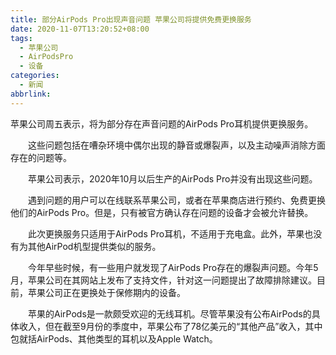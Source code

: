```yaml
---
title: 部分AirPods Pro出现声音问题 苹果公司将提供免费更换服务
date: 2020-11-07T13:20:52+08:00
tags:
  - 苹果公司
  - AirPodsPro
  - 设备
categories:
  - 新闻
abbrlink:
---
```


苹果公司周五表示，将为部分存在声音问题的AirPods Pro耳机提供更换服务。

　　这些问题包括在嘈杂环境中偶尔出现的静音或爆裂声，以及主动噪声消除方面存在的问题等。

　　苹果公司表示，2020年10月以后生产的AirPods Pro并没有出现这些问题。

　　遇到问题的用户可以在线联系苹果公司，或者在苹果商店进行预约、免费更换他们的AirPods Pro。但是，只有被官方确认存在问题的设备才会被允许替换。

　　此次更换服务只适用于AirPods Pro耳机，不适用于充电盒。此外，苹果也没有为其他AirPod机型提供类似的服务。

　　今年早些时候，有一些用户就发现了AirPods Pro存在的爆裂声问题。今年5月，苹果公司在其网站上发布了支持文件，针对这一问题提出了故障排除建议。目前，苹果公司正在更换处于保修期内的设备。

　　苹果的AirPods是一款颇受欢迎的无线耳机。尽管苹果没有公布AirPods的具体收入，但在截至9月份的季度中，苹果公布了78亿美元的“其他产品”收入，其中包就括AirPods、其他类型的耳机以及Apple Watch。